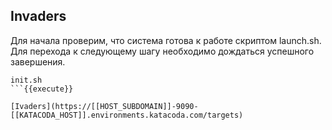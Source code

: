 ## Invaders

Для начала проверим, что система готова к работе скриптом launch.sh. Для перехода к следующему шагу необходимо дождаться успешного завершения.

```
init.sh
```{{execute}}

[Ivaders](https://[[HOST_SUBDOMAIN]]-9090-[[KATACODA_HOST]].environments.katacoda.com/targets)

